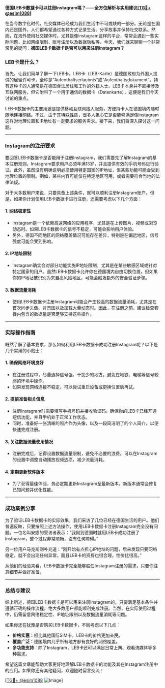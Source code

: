 **德国LEB卡數據卡可以註冊Instagram嗎？——全方位解析与实用建议[[TG💪+ @esim1088](https://t.me/s/esim1088)]**

在当今数字化时代，社交媒体已经成为我们生活中不可或缺的一部分。无论是在国内还是国外，人们都希望通过各种方式记录生活、分享故事并保持社交联系。然而，在海外使用社交媒体时，尤其是像Instagram这样的平台，常常会遇到一些实际问题，比如网络限制、账号注册以及数据隐私等。今天，我们就来聊聊一个非常常见的疑问：**德国LEB卡数据卡是否可以用来注册Instagram？**

### LEB卡是什么？

首先，让我们简单了解一下LEB卡。LEB卡（LEB-Karte）是德国政府为外国人提供的居留许可卡，全称是“Aufenthaltserlaubnis”或“Aufenthaltsdokument”。持有这种卡的人通常是在德国合法居住和工作的外籍人士。LEB卡本身并不直接涉及互联网服务，但它附带了一个用于通信的数据卡（Datenkarte），这便是我们今天讨论的重点。

LEB卡数据卡的主要用途是提供移动互联网接入服务，方便持卡人在德国境内随时随地连接网络。不过，由于其特殊性质，很多人担心它是否能够满足像Instagram这样对地理位置和IP地址有一定要求的服务需求。接下来，我们将深入探讨这一问题。

---

### Instagram的注册要求

要回答LEB卡数据卡是否能用于注册Instagram，我们需要先了解Instagram的基本注册规则。Instagram要求用户必须年满13岁，并且提供有效的手机号码进行验证。此外，虽然没有明确说明必须使用特定国家的IP地址，但某些功能可能会受到地理位置的限制。例如，某些内容可能仅在特定地区可用，或者需要符合当地的法律法规。

对于大多数用户来说，只要具备上述条件，就可以顺利注册Instagram账户。但是，如果你计划使用LEB卡数据卡进行注册，还需要考虑以下几个方面：

#### 1. **网络稳定性**
   - Instagram是一个依赖高速网络的应用程序，尤其是在上传图片、视频或浏览动态时。如果LEB卡数据卡的信号不稳定，可能会影响用户体验。
   - 另外，德国不同地区的网络覆盖情况可能存在差异，特别是在偏远地区，信号强度可能会受到影响。

#### 2. **IP地址限制**
   - Instagram确实会对部分功能实施IP地址限制，尤其是在某些敏感区域或针对特定国家的用户。虽然LEB卡数据卡允许你在德国境内自由切换位置，但如果你的IP地址被识别为来自高风险地区，可能会触发额外的安全验证步骤。

#### 3. **数据流量消耗**
   - 使用LEB卡数据卡注册Instagram可能会产生较高的数据流量消耗，尤其是在首次同步头像、背景图以及加载大量动态时。因此，在注册之前，建议检查套餐内包含的数据量是否足够支持这些操作。

---

### 实际操作指南

既然了解了基本要求，那么如何利用LEB卡数据卡成功注册Instagram呢？以下是几个实用的小贴士：

#### 1. **确保网络环境良好**
   - 在注册过程中，尽量选择信号强、干扰少的地方。避免在地铁、电梯等信号较弱的环境中操作。
   - 如果发现网络连接不稳定，可以尝试重启设备或更换位置后再试。

#### 2. **提前准备相关信息**
   - 注册Instagram时需要填写手机号码并接收验证码。确保你的LEB卡已经开通短信功能，并且手机处于正常工作状态。
   - 同时，准备好一张清晰的照片作为头像，以及一段简洁明了的个人简介，以便快速完成注册。

#### 3. **关注数据流量使用情况**
   - 注册完成后，记得设置数据流量限制，避免不必要的浪费。可以在Instagram的设置中调整自动播放视频选项，减少流量消耗。

#### 4. **定期更新软件版本**
   - 为了获得最佳体验，务必定期更新Instagram至最新版本。新版本通常会修复已知问题并优化性能。

---

### 成功案例分享

为了验证LEB卡数据卡的实际效果，我们采访了几位已经在德国生活的用户。他们普遍反映，只要按照上述方法操作，使用LEB卡数据卡注册Instagram完全没有问题。一位名叫安娜的受访者表示：“我刚到德国时就用LEB卡成功注册了Instagram，整个过程非常顺畅，没有任何障碍。”

另一位用户马克斯则补充道：“刚开始有点担心IP地址的问题，后来发现只要网络稳定，就不会出现任何异常。而且LEB卡的资费也很合理，性价比很高。”

从他们的经验来看，LEB卡数据卡完全能够胜任Instagram注册的需求，只要你注意细节并做好准备。

---

### 总结与建议

综上所述，德国LEB卡数据卡是可以用来注册Instagram的。只要满足基本条件并遵循正确的操作流程，绝大多数用户都能顺利完成注册。当然，在实际使用过程中，仍需留意网络稳定性、IP地址限制以及数据流量消耗等问题。

如果你还在犹豫是否购买LEB卡数据卡，不妨考虑以下几点：
- **价格实惠**：相比其他国际SIM卡，LEB卡的价格更加亲民。
- **覆盖广泛**：德国境内几乎所有地方都有良好的网络覆盖。
- **多功能支持**：除了Instagram，LEB卡还可以满足日常上网、观看流媒体等多种需求。

希望这篇文章能帮助大家更好地理解LEB卡数据卡的功能及其在Instagram注册中的应用。如果你还有其他疑问，欢迎随时留言交流！

[[TG💪+ @esim1088](https://t.me/s/esim1088) ![Image](https://i.postimg.cc/4NQfJmqS/Snipaste-2025-05-13-00-14-12.png)]